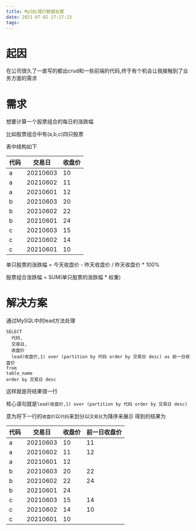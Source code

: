 ```yaml
---
title: MySQL错行数据处理
date: 2021-07-02 17:17:23
tags:
---
```

# 起因

在公司很久了一直写的都出crud和一些前端的代码,终于有个机会让我接触到了业务方面的需求

# 需求

想要计算一个股票组合的每日的涨跌幅

比如股票组合中有(a,b,c)四只股票

表中结构如下

| 代码 | 交易日   | 收盘价 |
| ---- | -------- | ------ |
| a    | 20210603 | 10     |
| a    | 20210602 | 11     |
| a    | 20210601 | 12     |
| b    | 20210603 | 20     |
| b    | 20210602 | 22     |
| b    | 20210601 | 24     |
| c    | 20210603 | 15     |
| c    | 20210602 | 14     |
| c    | 20210601 | 10     |

单只股票的涨跌幅 = 今天收盘价 - 昨天收盘价 / 昨天收盘价 * 100%

股票组合涨跌幅 = SUM(单只股票的涨跌幅 * 权重)

# 解决方案

通过MySQL中的lead方法处理

```MySQL
SELECT
  代码,
  交易日,
  收盘价
  lead(收盘价,1) over (partition by 代码 order by 交易日 desc) as 前一日收盘价
from
table_name
order by 交易日 desc
```
这样就是将结果错一行

核心语句就是`lead(收盘价,1) over (partition by 代码 order by 交易日 desc)`

意为将下一行的`收盘价`以`代码`来划分以`交易日`为降序来展示
得到的结果为

| 代码 | 交易日   | 收盘价 | 前一日收盘价 |
| --- | -------- | ------ | ------------ |
| a    | 20210603 | 10     | 11           |
| a    | 20210602 | 11     | 12           |
| a    | 20210601 | 12     |              |
| b    | 20210603 | 20     | 22           |
| b    | 20210602 | 22     | 24           |
| b    | 20210601 | 24     |              |
| c    | 20210603 | 15     | 14           |
| c    | 20210602 | 14     | 10           |
| c    | 20210601 | 10     |              |
